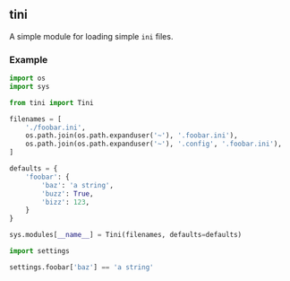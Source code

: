 ## tini

A simple module for loading simple `ini` files.

### Example

```python
import os
import sys

from tini import Tini

filenames = [
    './foobar.ini',
    os.path.join(os.path.expanduser('~'), '.foobar.ini'),
    os.path.join(os.path.expanduser('~'), '.config', '.foobar.ini'),
]

defaults = {
    'foobar': {
        'baz': 'a string',
        'buzz': True,
        'bizz': 123,
    }
}

sys.modules[__name__] = Tini(filenames, defaults=defaults)
```

```python
import settings

settings.foobar['baz'] == 'a string'
```
